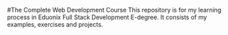 #The Complete Web Development Course
This repository is for my learning process in Eduonix Full Stack Development E-degree. It consists of my examples, exercises and projects.